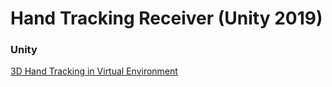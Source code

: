 # Hand Tracking Receiver (Unity 2019)

### Unity
[3D Hand Tracking in Virtual Environment](https://www.youtube.com/watch?v=RQ-2JWzNc6k)
